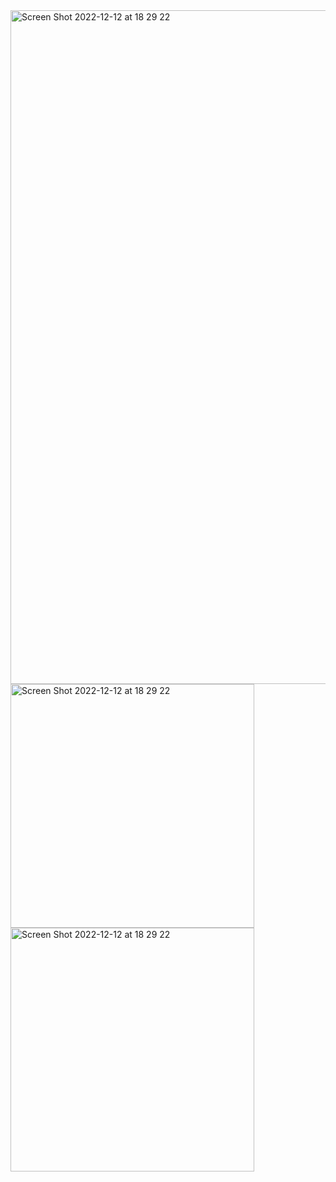 
<img width="1078" alt="Screen Shot 2022-12-12 at 18 29 22" src="https://user-images.githubusercontent.com/9548700/207085335-086f4ee2-272e-47b8-8021-97714ef4e52a.png">

<img width="390" alt="Screen Shot 2022-12-12 at 18 29 22" src="https://user-images.githubusercontent.com/9548700/207085447-34ae9452-c954-4452-be8c-f9d1ea1d22ba.png">

<img width="390" alt="Screen Shot 2022-12-12 at 18 29 22" src="https://user-images.githubusercontent.com/9548700/207085420-ebcaf207-d69d-4752-b58e-1a6677eb6d4b.png">

